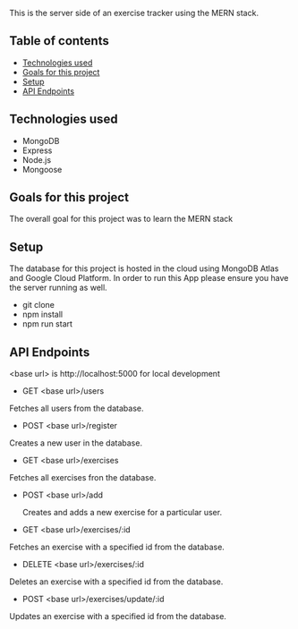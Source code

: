 This is the server side of an exercise tracker using the MERN stack. 
## Table of contents

- [Technologies used](#Technologies-used)
- [Goals for this project](#Goals-for-this-project)
- [Setup](#Setup)
- [API Endpoints](#API-Endpoints)

## Technologies used
- MongoDB
- Express
- Node.js
- Mongoose

## Goals for this project
The overall goal for this project was to learn the MERN stack 
## Setup
The database for this project is hosted in the cloud using MongoDB Atlas and Google Cloud Platform.
In order to run this App please ensure you have the server running as well. 
- git clone
- npm install
- npm run start
## API Endpoints
\<base url\> is http://localhost:5000 for local development 

- GET \<base url\>/users

Fetches all users from the database. 
 
- POST \<base url\>/register

Creates a new user in the database. 

- GET \<base url\>/exercises

Fetches all exercises fron the database. 

- POST \<base url\>/add

  Creates and adds a new exercise for a particular user. 
  
- GET \<base url\>/exercises/:id

 Fetches an exercise with a specified id from the database. 
 
 - DELETE \<base url\>/exercises/:id
 
 Deletes an exercise with a specified id from the database. 
 
- POST \<base url\>/exercises/update/:id

Updates an exercise with a specified id from the database. 
 


